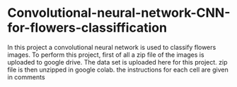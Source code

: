 # Convolutional-neural-network-CNN-for-flowers-classiffication
In this project a convolutional neural network is used to classify flowers images.
To perform this project, first of all a zip file of the images is uploaded to google drive.
The data set is uploaded here for this project.
zip file is then unzipped in google colab.
the instructions for each cell are given in comments 
